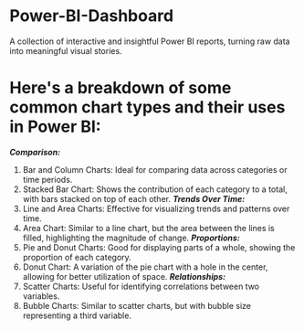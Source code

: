 # Power-BI-Dashboard
A collection of interactive and insightful Power BI reports, turning raw data into meaningful visual stories.

# Here's a breakdown of some common chart types and their uses in Power BI:
_**Comparison:**_
1. Bar and Column Charts: Ideal for comparing data across categories or time periods. 
2. Stacked Bar Chart: Shows the contribution of each category to a total, with bars stacked on top of each other. 
_**Trends Over Time:**_
1. Line and Area Charts: Effective for visualizing trends and patterns over time.
2. Area Chart: Similar to a line chart, but the area between the lines is filled, highlighting the magnitude of change. 
_**Proportions:**_
1. Pie and Donut Charts:
Good for displaying parts of a whole, showing the proportion of each category.
2. Donut Chart:
A variation of the pie chart with a hole in the center, allowing for better utilization of space. 
_**Relationships:**_
1. Scatter Charts: Useful for identifying correlations between two variables.
2. Bubble Charts: Similar to scatter charts, but with bubble size representing a third variable. 
